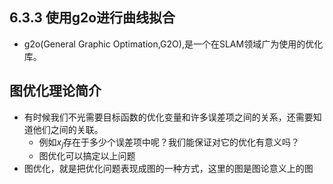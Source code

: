 ## 6.3.3 使用g2o进行曲线拟合
* g2o(General Graphic Optimation,G2O),是一个在SLAM领域广为使用的优化库。

## 图优化理论简介
* 有时候我们不光需要目标函数的优化变量和许多误差项之间的关系，还需要知道他们之间的关联。
  * 例如$x_j$存在于多少个误差项中呢？我们能保证对它的优化有意义吗？
  * 图优化可以搞定以上问题
* 图优化，就是把优化问题表现成图的一种方式，这里的图是图论意义上的图